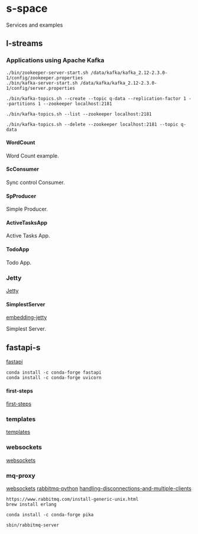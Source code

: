 # s-space
Services and examples

## l-streams

### Applications using Apache Kafka

```
./bin/zookeeper-server-start.sh /data/kafka/kafka_2.12-2.3.0-1/config/zookeeper.properties
./bin/kafka-server-start.sh /data/kafka/kafka_2.12-2.3.0-1/config/server.properties

./bin/kafka-topics.sh --create --topic q-data --replication-factor 1 --partitions 1 --zookeeper localhost:2181

./bin/kafka-topics.sh --list --zookeeper localhost:2181

./bin/kafka-topics.sh --delete --zookeeper localhost:2181 --topic q-data
```

#### WordCount
Word Count example.

#### ScConsumer
Sync control Consumer.

#### SpProducer
Simple Producer.

#### ActiveTasksApp
Active Tasks App.

#### TodoApp
Todo App.

### Jetty
[Jetty](https://www.eclipse.org/jetty/documentation/current/index.html)

#### SimplestServer
[embedding-jetty](https://www.eclipse.org/jetty/documentation/current/embedding-jetty.html)

Simplest Server.

## fastapi-s
[fastapi](https://fastapi.tiangolo.com/)

```
conda install -c conda-forge fastapi
conda install -c conda-forge uvicorn
```

#### first-steps
[first-steps](https://fastapi.tiangolo.com/tutorial/first-steps/)

### templates
[templates](https://fastapi.tiangolo.com/advanced/templates/)

### websockets
[websockets](https://fastapi.tiangolo.com/advanced/websockets/)

### mq-proxy
[websockets](https://websockets.readthedocs.io/en/stable/index.html)
[rabbitmq-python](https://www.rabbitmq.com/tutorials/tutorial-one-python.html)
[handling-disconnections-and-multiple-clients](https://fastapi.tiangolo.com/advanced/websockets/#handling-disconnections-and-multiple-clients)

```
https://www.rabbitmq.com/install-generic-unix.html
brew install erlang
```

```
conda install -c conda-forge pika
```

```
sbin/rabbitmq-server
```